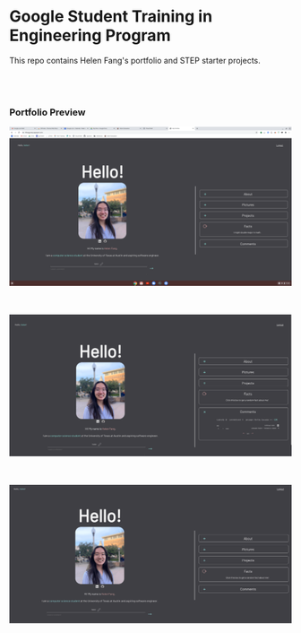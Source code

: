 # Google Student Training in Engineering Program

This repo contains Helen  Fang's portfolio and STEP starter projects.  
<br />
<br />
<br />

### Portfolio Preview

![Portfolio Page](/readme/portfolio.png)
<br />
<br />
<br />

![Commments Section of Portfolio](/readme/portfolio-comments.png)
<br />
<br />
<br />

![Animated Dropdown Demonstration](/readme/portfolio-dropdown.gif)
